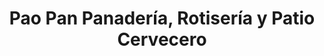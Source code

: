 ---
title: "Pao Pan Panadería, Rotisería y Patio Cervecero"
url: /parana/pao-pan-panaderia-rotiseria-y-patio-cervecero/
shop: panadería
---